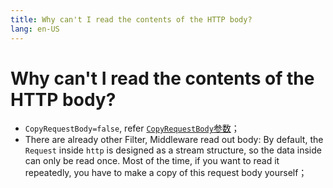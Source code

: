 ```yaml
---
title: Why can't I read the contents of the HTTP body?
lang: en-US
---
```


# Why can't I read the contents of the HTTP body?

- `CopyRequestBody=false`, refer [`CopyRequestBody`参数](what-is-copy-request-body.md)；
- There are already other Filter, Middleware read out body: By default, the `Request` inside `http` is designed as a stream structure, so the data inside can only be read once. Most of the time, if you want to read it repeatedly, you have to make a copy of this request body yourself；
